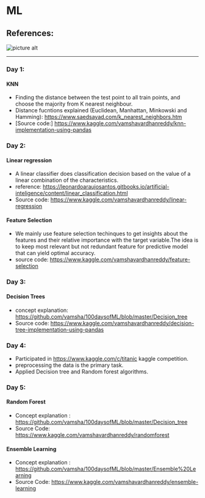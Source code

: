 # ML

## References: 
![picture alt](http://scikit-learn.org/stable/_static/ml_map.png)

----

### Day 1: 
#### KNN
* Finding the distance between the test point to all train points, and choose the majority from K nearest neighbour.
* Distance fucntions explained (Euclidean, Manhattan, Minkowski and Hamming): https://www.saedsayad.com/k_nearest_neighbors.htm
* [Source code:] https://www.kaggle.com/vamshavardhanreddy/knn-implementation-using-pandas
	
### Day 2: 
#### Linear regression
* A linear classifier does classification decision based on the value of a linear combination of the characteristics.
* reference: https://leonardoaraujosantos.gitbooks.io/artificial-inteligence/content/linear_classification.html
* Source code: https://www.kaggle.com/vamshavardhanreddy/linear-regression

#### Feature Selection
* We mainly use feature selection techinques to get insights about the features and their relative importance with the target variable.The idea is to keep most relevant but not redundant feature for predictive model that can yield optimal accuracy.
* source code: https://www.kaggle.com/vamshavardhanreddy/feature-selection	

### Day 3: 
#### Decision Trees
* concept explanation: https://github.com/vamsha/100daysofML/blob/master/Decision_tree
* Source code: https://www.kaggle.com/vamshavardhanreddy/decision-tree-implementation-using-pandas

### Day 4:
* Participated in https://www.kaggle.com/c/titanic kaggle competition.
* preprocessing the data is the primary task.
* Applied Decision tree and Random forest algorithms.

### Day 5:
#### Random Forest
* Concept explanation : https://github.com/vamsha/100daysofML/blob/master/Decision_tree
* Source Code: https://www.kaggle.com/vamshavardhanreddy/randomforest

#### Ensemble Learning
* Concept explanation : https://github.com/vamsha/100daysofML/blob/master/Ensemble%20Learning
* Source Code: https://www.kaggle.com/vamshavardhanreddy/ensemble-learning
